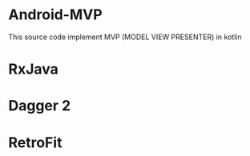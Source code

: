 # Android-MVP
This source code implement MVP (MODEL VIEW PRESENTER) in kotlin
# RxJava
# Dagger 2
# RetroFit


